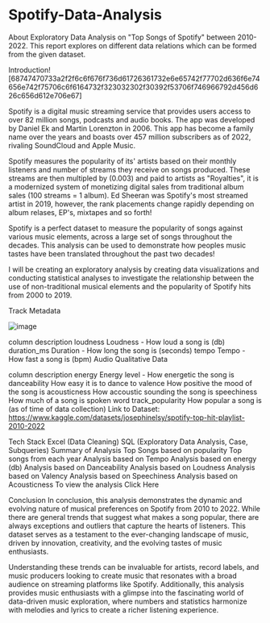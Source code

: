 # Spotify-Data-Analysis


About Exploratory Data Analysis on "Top Songs of Spotify" between 2010-2022. This report explores on different data relations which can be formed from the given dataset.

Introduction![68747470733a2f2f6c6f676f736d61726361732e6e65742f77702d636f6e74656e742f75706c6f6164732f323032302f30392f53706f746966792d456d626c656d612e706e67]


Spotify is a digital music streaming service that provides users access to over 82 million songs, podcasts and audio books. The app was developed by Daniel Ek and Martin Lorenzton in 2006. This app has become a family name over the years and boasts over 457 million subscribers as of 2022, rivaling SoundCloud and Apple Music.

Spotify measures the popularity of its' artists based on their monthly listeners and number of streams they receive on songs produced. These streams are then multipled by (0.003) and paid to artists as "Royalties", it is a modernized system of monetizing digital sales from traditional album sales (100 streams = 1 album). Ed Sheeran was Spotify's most streamed artist in 2019, however, the rank placements change rapidly depending on album relases, EP's, mixtapes and so forth!

Spotify is a perfect dataset to measure the popularity of songs against various music elements, across a large set of songs throughout the decades. This analysis can be used to demonstrate how peoples music tastes have been translated throughout the past two decades!

I will be creating an exploratory analysis by creating data visualizations and conducting statistical analyses to investigate the relationship between the use of non-traditional musical elements and the popularity of Spotify hits from 2000 to 2019.

Track Metadata


![image](https://github.com/nitin35byte/Spotify-Data-Analysis/assets/57886482/cb8b0cc1-b31d-4149-aa01-8f9f67296e02)


column	description
loudness	Loudness - How loud a song is (db)
duration_ms	Duration - How long the song is (seconds)
tempo	Tempo - How fast a song is (bpm)
Audio Qualitative Data

column	description
energy	Energy level - How energetic the song is
danceability	How easy it is to dance to
valence	How positive the mood of the song is
acousticness	How accoustic sounding the song is
speechiness	How much of a song is spoken word
track_popularity	How popular a song is (as of time of data collection)
Link to Dataset: https://www.kaggle.com/datasets/josephinelsy/spotify-top-hit-playlist-2010-2022

Tech Stack
Excel (Data Cleaning)
SQL (Exploratory Data Analysis, Case, Subqueries)
Summary of Analysis
Top Songs based on popularity
Top songs from each year
Analysis based on Tempo
Analysis based on energy (db)
Analysis based on Danceability
Analysis based on Loudness
Analysis based on Valency
Analysis based on Speechiness
Analysis based on Acousticness
To view the analysis Click Here

Conclusion
In conclusion, this analysis demonstrates the dynamic and evolving nature of musical preferences on Spotify from 2010 to 2022. While there are general trends that suggest what makes a song popular, there are always exceptions and outliers that capture the hearts of listeners. This dataset serves as a testament to the ever-changing landscape of music, driven by innovation, creativity, and the evolving tastes of music enthusiasts.

Understanding these trends can be invaluable for artists, record labels, and music producers looking to create music that resonates with a broad audience on streaming platforms like Spotify. Additionally, this analysis provides music enthusiasts with a glimpse into the fascinating world of data-driven music exploration, where numbers and statistics harmonize with melodies and lyrics to create a richer listening experience.

